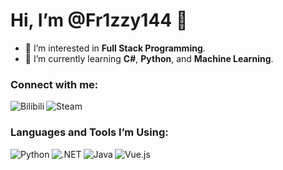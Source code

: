 # Hi, I’m @Fr1zzy144 👋

- 👀 I’m interested in **Full Stack Programming**.
- 🌱 I’m currently learning **C#**, **Python**, and **Machine Learning**.

### Connect with me:
<a href="https://space.bilibili.com/2013778?spm_id_from=333.1007.0.0" target="_blank">
  <img align="left" src="https://img.shields.io/badge/Bilibili-我的b站-%23ff66b5?style=flat-square" alt="Bilibili">
</a>
<a href="https://space.bilibili.com/2013778?spm_id_from=333.1007.0.0" target="_blank">
  <img align="left" src="https://img.shields.io/badge/Mysteam-black?logo=steam" alt="Steam">
</a>

<br clear="left"/>

### Languages and Tools I’m Using:
<a href="https://www.python.org/" target="_blank">
  <img align="left" src="https://img.shields.io/badge/Python-3776AB?style=for-the-badge&logo=python&logoColor=white" alt="Python">
</a>
<a href="https://dotnet.microsoft.com/" target="_blank">
  <img align="left" src="https://img.shields.io/badge/.NET-5C2D91?style=for-the-badge&logo=.net&logoColor=white" alt=".NET">
</a>
<a href="https://www.java.com/" target="_blank">
  <img align="left" src="https://img.shields.io/badge/Java-ED8B00?style=for-the-badge&logo=openjdk&logoColor=white" alt="Java">
</a>
<a href="https://vuejs.org/" target="_blank">
  <img align="left" src="https://img.shields.io/badge/Vue.js-35495E?style=for-the-badge&logo=vue.js&logoColor=4FC08D" alt="Vue.js">
</a>

<br clear="left"/>

<!---
Fr1zzy144/Fr1zzy144 is a ✨ special ✨ repository because its `README.md` (this file) appears on your GitHub profile.
You can click the Preview link to take a look at your changes.T1
--->

